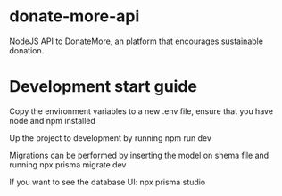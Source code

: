 # donate-more-api
NodeJS API to DonateMore, an platform that encourages sustainable donation.

# Development start guide

Copy the environment variables to a new .env file, ensure  that you have node and npm installed

Up the project to development by running npm run dev

Migrations can be performed by inserting the model on shema file and running npx prisma migrate dev

If you want to see the database UI: npx prisma studio
